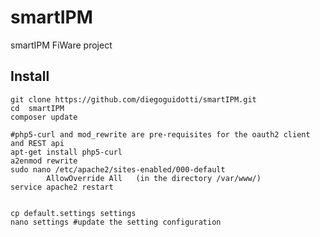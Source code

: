 # smartIPM
smartIPM FiWare project

## Install
	git clone https://github.com/diegoguidotti/smartIPM.git
	cd  smartIPM
	composer update

	#php5-curl and mod_rewrite are pre-requisites for the oauth2 client and REST api
	apt-get install php5-curl
	a2enmod rewrite
	sudo nano /etc/apache2/sites-enabled/000-default
			AllowOverride All   (in the directory /var/www/)
	service apache2 restart


	cp default.settings settings
	nano settings #update the setting configuration



 

